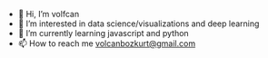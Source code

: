 - 👋 Hi, I’m volfcan
- 👀 I’m interested in data science/visualizations and deep learning
- 🌱 I’m currently learning javascript and python
- 📫 How to reach me volcanbozkurt@gmail.com

<!---
volfcan/volfcan is a ✨ special ✨ repository because its `README.md` (this file) appears on your GitHub profile.
You can click the Preview link to take a look at your changes.
--->
